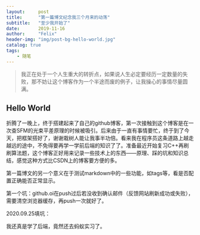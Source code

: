 ```yaml
---
layout:     post
title:      "第一篇博文纪念我三个月来的动荡"
subtitle:   "至少我开始了"
date:       2019-11-16
author:     "Felix"
header-img: "img/post-bg-hello-world.jpg"
catalog: true
tags:
    - 随笔
---
```



>我正在处于一个人生重大的转折点，如果说人生必定要经历一定数量的失败，那不妨让这个博客作为一个半途而废的例子，让我操心的事情尽量圆满。

## Hello World

折腾了一晚上，终于搭建起来了自己的github博客，第一次接触到这个博客是在一次查SFM的光束平差原理的时候被吸引。后来由于一直有事情要忙，终于到了今天，把框架搭好了，谢谢栽树人能让我事半功倍。看来我在程序员这条道路上越走越远的途中，不免得要再学一学前后端的知识了了。准备最近开始复习C++再刷刷算法题，这个博客正好用来记录一些技术上的东西——原理、踩的坑和知识总结，感觉这种方式比CSDN上的博客要方便的多。

第一篇博文的另一个意义在于测试markdown中的一些功能，如tags等，看是否配置正确能否正常显示。

第一个坑：github.oi在push过后若没收到确认邮件（反馈网站刷新成功或失败），需要清空浏览器缓存，再push一次就好了。



2020.09.25填坑：

我还真是学了后端，竟然还去蚂蚁实习了。